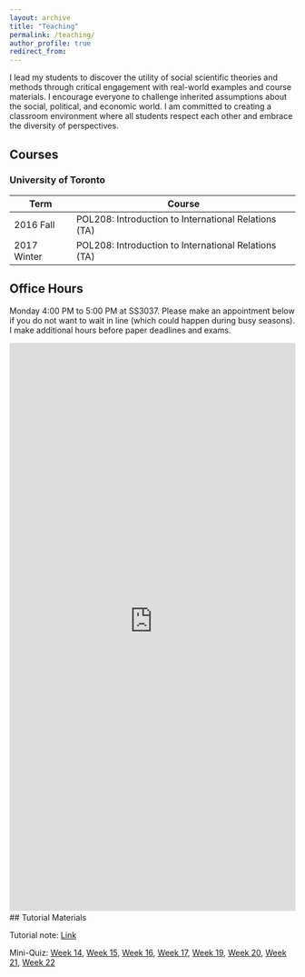 ```yaml
---
layout: archive
title: "Teaching"
permalink: /teaching/
author_profile: true
redirect_from:
---
```


I lead my students to discover the utility of social scientific theories and methods through critical engagement with real-world examples and course materials. I encourage everyone to challenge inherited assumptions about the social, political, and economic world. I am committed to creating a classroom environment where all students respect each other and embrace the diversity of perspectives.

## Courses

### University of Toronto

| Term | Course |
| --- |  --- | 
| 2016 Fall     | POL208: Introduction to International Relations (TA) |
| 2017 Winter   | POL208: Introduction to International Relations (TA) |      


## Office Hours

Monday 4:00 PM to 5:00 PM at SS3037. Please make an appointment below if you do not want to wait in line (which could happen during busy seasons).​ I make additional hours before paper deadlines and exams.

<iframe src="https://takumishibaike.youcanbook.me/?noframe=true&skipHeaderFooter=true" id="ycbmiframetakumishibaike" style="width:100%;height:1000px;border:0px;background-color:transparent;" frameborder="0" allowtransparency="true"></iframe><script>window.addEventListener && window.addEventListener("message", function(event){if (event.origin === "https://takumishibaike.youcanbook.me"){document.getElementById("ycbmiframetakumishibaike").style.height = event.data + "px";}}, false);</script>
​
## Tutorial Materials

Tutorial note: [Link](https://www.dropbox.com/s/gq3fv93j5vwzvzn/tutorial_winter.pdf?dl=0)

​Mini-Quiz: [Week 14](https://www.dropbox.com/s/sgpencooxoxz144/week14.pdf?dl=0), [Week 15](https://www.dropbox.com/s/1bw9i474ynqp2jz/week15.pdf?dl=0), [Week 16](https://www.dropbox.com/s/fh436ah1nmsgoii/week16.pdf?dl=0), [Week 17](https://www.dropbox.com/s/qpgqomx4gwyfdqa/week17.pdf?dl=0), [Week 19](https://www.dropbox.com/s/vr136m7o4uz7xqe/week19.pdf?dl=0), [Week 20](https://www.dropbox.com/s/9e78cbx52y0by0y/week20.pdf?dl=0), [Week 21](https://www.dropbox.com/s/9rjhzwzywg7qhm8/week21.pdf?dl=0), [Week 22](https://www.dropbox.com/s/2vbq44rr4a042xq/week22.pdf?dl=0)
​
